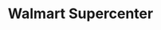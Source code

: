 ---
title: "Walmart Supercenter"
url: /atlanta/walmart-supercenter-howell-mill-road-northwest/
shop: supermarket
---